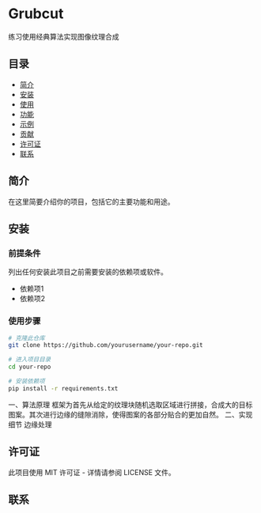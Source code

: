 # Grubcut
  练习使用经典算法实现图像纹理合成

## 目录


*   [简介](#简介)
*   [安装](#安装)
*   [使用](#使用)
*   [功能](#功能)
*   [示例](#示例)
*   [贡献](#贡献)
*   [许可证](#许可证)
*   [联系](#联系)

## 简介

在这里简要介绍你的项目，包括它的主要功能和用途。

## 安装

### 前提条件

列出任何安装此项目之前需要安装的依赖项或软件。

*   依赖项1
*   依赖项2

### 使用步骤

```bash
# 克隆此仓库
git clone https://github.com/yourusername/your-repo.git

# 进入项目目录
cd your-repo

# 安装依赖项
pip install -r requirements.txt
```
一、算法原理
  框架为首先从给定的纹理块随机选取区域进行拼接，合成大的目标图案。其次进行边缘的缝隙消除，使得图案的各部分贴合的更加自然。
二、实现细节
  边缘处理
## 许可证
此项目使用 MIT 许可证 - 详情请参阅 LICENSE 文件。
## 联系
